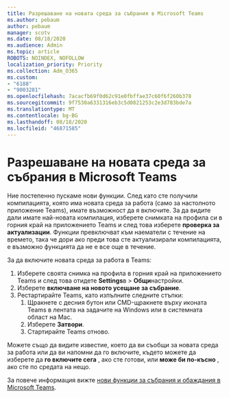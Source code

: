 ```yaml
---
title: Разрешаване на новата среда за събрания в Microsoft Teams
ms.author: pebaum
author: pebaum
manager: scotv
ms.date: 08/18/2020
ms.audience: Admin
ms.topic: article
ROBOTS: NOINDEX, NOFOLLOW
localization_priority: Priority
ms.collection: Adm_O365
ms.custom:
- "6188"
- "9003281"
ms.openlocfilehash: 7acacfb69f0d62c91e0fbffae37c60f6f260b378
ms.sourcegitcommit: 9f7530a6331316eb3c5d0821253c2e3d783bde7a
ms.translationtype: MT
ms.contentlocale: bg-BG
ms.lasthandoff: 08/18/2020
ms.locfileid: "46871585"
---
```

# <a name="enable-the-new-meeting-experience-in-microsoft-teams"></a>Разрешаване на новата среда за събрания в Microsoft Teams

Ние постепенно пускаме нови функции. След като сте получили компилацията, която има новата среда за работа (само за настолното приложение Teams), имате възможност да я включите. За да видите дали имате най-новата компилация, изберете снимката на профила си в горния край на приложението Teams и след това изберете  **проверка за актуализации**. Функции превключват към наематели с течение на времето, така че дори ако преди това сте актуализирали компилацията, е възможно функцията да не е все още в течение.  

За да включите новата среда за работа в Teams:

1. Изберете своята снимка на профила в горния край на приложението Teams и след това отидете **Settings**в  >   **Общи**настройки. 
2. Изберете **включване на новото усещане за събрание**.
3. Рестартирайте Teams, като изпълните следните стъпки:
    1. Щракнете с десния бутон или CMD-щракнете върху иконата Teams в лентата на задачите на Windows или в системната област на Mac.
    2. Изберете **Затвори**.
    3. Стартирайте Teams отново.

Можете също да видите известие, което да ви съобщи за новата среда за работа или да ви напомни да го включите, където можете да изберете да  **го включите сега**  , ако сте готови, или  **може би по-късно** , ако сте по средата на нещо.  

За повече информация вижте [нови функции за събрания и обаждания в Microsoft Teams](https://techcommunity.microsoft.com/t5/microsoft-teams-blog/new-meeting-and-calling-experience-in-microsoft-teams/ba-p/1537581).